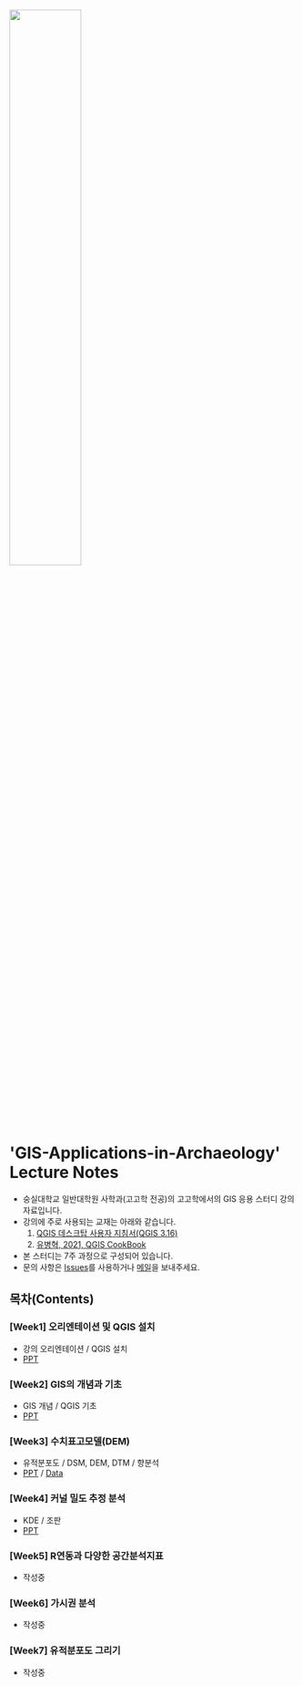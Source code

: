 # 
<img src="https://user-images.githubusercontent.com/64909586/186408061-58a88e85-be08-47f2-b3b3-2c9e04a9dec6.png" width=50% height=50%>

# 'GIS-Applications-in-Archaeology' Lecture Notes

- 숭실대학교 일반대학원 사학과(고고학 전공)의 고고학에서의 GIS 응용 스터디 강의자료입니다.
- 강의에 주로 사용되는 교재는 아래와 같습니다.
	1. [QGIS 데스크탑 사용자 지침서(QGIS 3.16)](https://docs.qgis.org/3.16/ko/docs/index.html)
	2. [유병혁, 2021, QGIS CookBook](https://www.dropbox.com/sh/j8suyyl9zrllgvu/AAC29o1e4MXFkLSpjSNtpzDba?dl=0)
- 본 스터디는 7주 과정으로 구성되어 있습니다.
- 문의 사항은 [Issues](https://github.com/ChanToRe/GIS-Applications-in-Archaeology/issues)를 사용하거나 [메일](chanhyeok@soongsil.ac.kr)을 보내주세요.

## 목차(Contents)
### [Week1] 오리엔테이션 및 QGIS 설치
- 강의 오리엔테이션 / QGIS 설치
- [PPT](https://github.com/ChanToRe/GIS-Applications-in-Archaeology/blob/main/Week1/1%EC%A3%BC%EC%B0%A8%2C%20%EC%98%A4%EB%A6%AC%EC%97%94%ED%85%8C%EC%9D%B4%EC%85%98(%EC%88%AD%EC%8B%A4%EB%8C%80%20%EC%84%9D%EC%82%AC%EA%B3%BC%EC%A0%95%20%EC%A3%BC%EC%B0%AC%ED%98%81).pdf)

### [Week2] GIS의 개념과 기초
- GIS 개념 / QGIS 기초
- [PPT](https://github.com/ChanToRe/GIS-Applications-in-Archaeology/blob/main/Week2/2%EC%A3%BC%EC%B0%A8%2C%20GIS%EC%9D%98%20%EA%B0%9C%EB%85%90%EA%B3%BC%20%EA%B8%B0%EC%B4%88(%EC%88%AD%EC%8B%A4%EB%8C%80%20%EC%84%9D%EC%82%AC%EA%B3%BC%EC%A0%95%20%EC%A3%BC%EC%B0%AC%ED%98%81).pdf)

### [Week3] 수치표고모델(DEM)
- 유적분포도 / DSM, DEM, DTM / 향분석
- [PPT](https://github.com/ChanToRe/GIS-Applications-in-Archaeology/blob/main/Week3/3%EC%A3%BC%EC%B0%A8%2C%20%EC%88%98%EC%B9%98%ED%91%9C%EA%B3%A0%EB%AA%A8%EB%8D%B8(%EC%88%AD%EC%8B%A4%EB%8C%80%20%EC%84%9D%EC%82%AC%EA%B3%BC%EC%A0%95%20%EC%A3%BC%EC%B0%AC%ED%98%81).pdf) / [Data](https://github.com/ChanToRe/GIS-Applications-in-Archaeology/blob/main/Week3/C14_pithouse.csv)

### [Week4] 커널 밀도 추정 분석
- KDE / 조판
- [PPT](https://github.com/ChanToRe/GIS-Applications-in-Archaeology/blob/main/Week4/4%EC%A3%BC%EC%B0%A8%2C%20%EC%BB%A4%EB%84%90%20%EB%B0%80%EB%8F%84%20%EC%B6%94%EC%A0%95%20%EB%B6%84%EC%84%9D(%EC%88%AD%EC%8B%A4%EB%8C%80%20%EC%84%9D%EC%82%AC%EA%B3%BC%EC%A0%95%20%EC%A3%BC%EC%B0%AC%ED%98%81).pdf)

### [Week5] R연동과 다양한 공간분석지표
- 작성중

### [Week6] 가시권 분석
- 작성중

### [Week7] 유적분포도 그리기
- 작성중